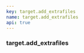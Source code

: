```yaml
---
key: target.add_extrafiles
name: target.add_extrafiles
api: true
---
```


### target.add_extrafiles

